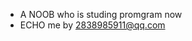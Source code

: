 - A NOOB who is studing promgram now
- ECHO me by 2838985911@qq.com

<!---
Echo-xzp/Echo-xzp is a ✨ special ✨ repository because its `README.md` (this file) appears on your GitHub profile.
You can click the Preview link to take a look at your changes.
--->
